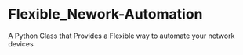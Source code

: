 # Flexible_Nework-Automation
A Python Class that Provides a Flexible way to automate your network devices




